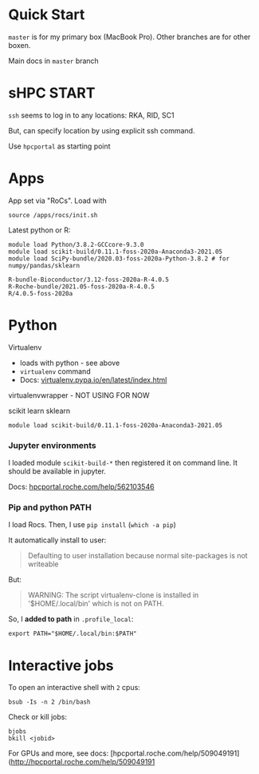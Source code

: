 Quick Start
===============================================================================
`master` is for my primary box (MacBook Pro). Other branches are for other
boxen.

Main docs in `master` branch


# sHPC START

`ssh` seems to log in to any locations: RKA, RID, SC1

But, can specify location by using explicit ssh command.

Use `hpcportal` as starting point

# Apps

App set via "RoCs". Load with

	source /apps/rocs/init.sh
	
Latest python or R:

	module load Python/3.8.2-GCCcore-9.3.0
    module load scikit-build/0.11.1-foss-2020a-Anaconda3-2021.05
    module load SciPy-bundle/2020.03-foss-2020a-Python-3.8.2 # for numpy/pandas/sklearn
	
	R-bundle-Bioconductor/3.12-foss-2020a-R-4.0.5
	R-Roche-bundle/2021.05-foss-2020a-R-4.0.5
	R/4.0.5-foss-2020a
	
# Python

Virtualenv

  * loads with python - see above
  * `virtualenv` command
  * Docs: [virtualenv.pypa.io/en/latest/index.html](https://virtualenv.pypa.io/en/latest/index.html)

virtualenvwrapper - NOT USING FOR NOW

  <!-- * I installed this after loading rocs. See below and `.profile_local` -->

scikit learn sklearn

	module load scikit-build/0.11.1-foss-2020a-Anaconda3-2021.05

### Jupyter environments

I loaded module `scikit-build-*` then registered it on command line. It should
be available in jupyter.

Docs: [hpcportal.roche.com/help/562103546](http://hpcportal.roche.com/help/562103546)

### Pip and python PATH

I load Rocs. Then, I use `pip install` (`which -a pip`)

It automatically install to user:

> Defaulting to user installation because normal site-packages is not writeable 	

But:

> WARNING: The script virtualenv-clone is installed in
> '$HOME/.local/bin' which is not on PATH.

So, I **added to path** in `.profile_local`:

	export PATH="$HOME/.local/bin:$PATH"


# Interactive jobs

To open an interactive shell with `2` cpus:

	bsub -Is -n 2 /bin/bash

Check or kill jobs:
	
	bjobs
	bkill <jobid>
	
For GPUs and more, see docs:
[hpcportal.roche.com/help/509049191](http://hpcportal.roche.com/help/509049191

